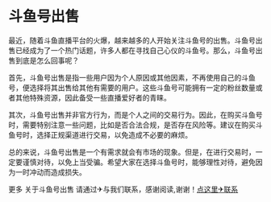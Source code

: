# 斗鱼号出售

最近，随着斗鱼直播平台的火爆，越来越多的人开始关注斗鱼号的出售。斗鱼号出售已经成为了一个热门话题，许多人都在寻找自己心仪的斗鱼号。那么，斗鱼号出售到底是怎么回事呢？

首先，斗鱼号出售是指一些用户因为个人原因或其他因素，不再使用自己的斗鱼号，便选择将其出售给其他有需要的用户。这些斗鱼号可能拥有一定的粉丝数量或者其他特殊资源，因此备受一些直播爱好者的青睐。

其次，斗鱼号出售并非官方行为，而是个人之间的交易行为。因此，在购买斗鱼号时，需要特别注意一些问题，比如是否合法合规，是否存在风险等。建议在购买斗鱼号时，选择正规渠道进行交易，以免造成不必要的麻烦。

总的来说，斗鱼号出售是一个有需求就会有市场的现象。但是，在进行交易时，一定要谨慎对待，以免上当受骗。希望大家在选择斗鱼号时，能够理性对待，避免因为一时冲动而造成损失。

更多 关于斗鱼号出售 请通过✈与我们联系，感谢阅读,谢谢！[点这里✈联系](https://d.k02.cc)